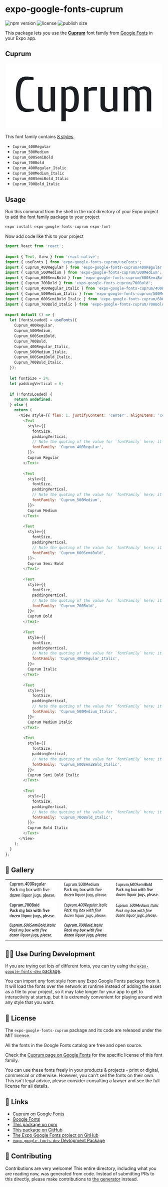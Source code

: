 # expo-google-fonts-cuprum

![npm version](https://flat.badgen.net/npm/v/expo-google-fonts-cuprum)
![license](https://flat.badgen.net/github/license/expo/google-fonts)
![publish size](https://flat.badgen.net/packagephobia/install/expo-google-fonts-cuprum)

This package lets you use the [**Cuprum**](https://fonts.google.com/specimen/Cuprum) font family from [Google Fonts](https://fonts.google.com/) in your Expo app.

## Cuprum

![Cuprum](./font-family.png)

This font family contains [8 styles](#-gallery).

- `Cuprum_400Regular`
- `Cuprum_500Medium`
- `Cuprum_600SemiBold`
- `Cuprum_700Bold`
- `Cuprum_400Regular_Italic`
- `Cuprum_500Medium_Italic`
- `Cuprum_600SemiBold_Italic`
- `Cuprum_700Bold_Italic`

## Usage

Run this command from the shell in the root directory of your Expo project to add the font family package to your project
```sh
expo install expo-google-fonts-cuprum expo-font
```

Now add code like this to your project
```js
import React from 'react';

import { Text, View } from 'react-native';
import { useFonts } from 'expo-google-fonts-cuprum/useFonts';
import { Cuprum_400Regular } from 'expo-google-fonts-cuprum/400Regular';
import { Cuprum_500Medium } from 'expo-google-fonts-cuprum/500Medium';
import { Cuprum_600SemiBold } from 'expo-google-fonts-cuprum/600SemiBold';
import { Cuprum_700Bold } from 'expo-google-fonts-cuprum/700Bold';
import { Cuprum_400Regular_Italic } from 'expo-google-fonts-cuprum/400Regular_Italic';
import { Cuprum_500Medium_Italic } from 'expo-google-fonts-cuprum/500Medium_Italic';
import { Cuprum_600SemiBold_Italic } from 'expo-google-fonts-cuprum/600SemiBold_Italic';
import { Cuprum_700Bold_Italic } from 'expo-google-fonts-cuprum/700Bold_Italic';

export default () => {
  let [fontsLoaded] = useFonts({
    Cuprum_400Regular,
    Cuprum_500Medium,
    Cuprum_600SemiBold,
    Cuprum_700Bold,
    Cuprum_400Regular_Italic,
    Cuprum_500Medium_Italic,
    Cuprum_600SemiBold_Italic,
    Cuprum_700Bold_Italic,
  });

  let fontSize = 24;
  let paddingVertical = 6;

  if (!fontsLoaded) {
    return undefined;
  } else {
    return (
      <View style={{ flex: 1, justifyContent: 'center', alignItems: 'center' }}>
        <Text
          style={{
            fontSize,
            paddingVertical,
            // Note the quoting of the value for `fontFamily` here; it expects a string!
            fontFamily: 'Cuprum_400Regular',
          }}>
          Cuprum Regular
        </Text>

        <Text
          style={{
            fontSize,
            paddingVertical,
            // Note the quoting of the value for `fontFamily` here; it expects a string!
            fontFamily: 'Cuprum_500Medium',
          }}>
          Cuprum Medium
        </Text>

        <Text
          style={{
            fontSize,
            paddingVertical,
            // Note the quoting of the value for `fontFamily` here; it expects a string!
            fontFamily: 'Cuprum_600SemiBold',
          }}>
          Cuprum Semi Bold
        </Text>

        <Text
          style={{
            fontSize,
            paddingVertical,
            // Note the quoting of the value for `fontFamily` here; it expects a string!
            fontFamily: 'Cuprum_700Bold',
          }}>
          Cuprum Bold
        </Text>

        <Text
          style={{
            fontSize,
            paddingVertical,
            // Note the quoting of the value for `fontFamily` here; it expects a string!
            fontFamily: 'Cuprum_400Regular_Italic',
          }}>
          Cuprum Italic
        </Text>

        <Text
          style={{
            fontSize,
            paddingVertical,
            // Note the quoting of the value for `fontFamily` here; it expects a string!
            fontFamily: 'Cuprum_500Medium_Italic',
          }}>
          Cuprum Medium Italic
        </Text>

        <Text
          style={{
            fontSize,
            paddingVertical,
            // Note the quoting of the value for `fontFamily` here; it expects a string!
            fontFamily: 'Cuprum_600SemiBold_Italic',
          }}>
          Cuprum Semi Bold Italic
        </Text>

        <Text
          style={{
            fontSize,
            paddingVertical,
            // Note the quoting of the value for `fontFamily` here; it expects a string!
            fontFamily: 'Cuprum_700Bold_Italic',
          }}>
          Cuprum Bold Italic
        </Text>
      </View>
    );
  }
};

```

## 🔡 Gallery


||||
|-|-|-|
|![Cuprum_400Regular](.//400Regular/Cuprum_400Regular.ttf.png)|![Cuprum_500Medium](.//500Medium/Cuprum_500Medium.ttf.png)|![Cuprum_600SemiBold](.//600SemiBold/Cuprum_600SemiBold.ttf.png)||
|![Cuprum_700Bold](.//700Bold/Cuprum_700Bold.ttf.png)|![Cuprum_400Regular_Italic](.//400Regular_Italic/Cuprum_400Regular_Italic.ttf.png)|![Cuprum_500Medium_Italic](.//500Medium_Italic/Cuprum_500Medium_Italic.ttf.png)||
|![Cuprum_600SemiBold_Italic](.//600SemiBold_Italic/Cuprum_600SemiBold_Italic.ttf.png)|![Cuprum_700Bold_Italic](.//700Bold_Italic/Cuprum_700Bold_Italic.ttf.png)|||


## 👩‍💻 Use During Development

If you are trying out lots of different fonts, you can try using the [`expo-google-fonts-dev` package](https://github.com/freeboub/google-fonts/tree/master/font-packages/dev#readme).

You can import *any* font style from any Expo Google Fonts package from it. It will load the fonts
over the network at runtime instead of adding the asset as a file to your project, so it may take longer
for your app to get to interactivity at startup, but it is extremely convenient
for playing around with any style that you want.

## 📖 License

The `expo-google-fonts-cuprum` package and its code are released under the MIT license.

All the fonts in the Google Fonts catalog are free and open source.

Check the [Cuprum page on Google Fonts](https://fonts.google.com/specimen/Cuprum) for the specific license of this font family.

You can use these fonts freely in your products & projects - print or digital, commercial or otherwise. However, you can't sell the fonts on their own. This isn't legal advice, please consider consulting a lawyer and see the full license for all details.

## 🔗 Links

- [Cuprum on Google Fonts](https://fonts.google.com/specimen/Cuprum)
- [Google Fonts](https://fonts.google.com/)
- [This package on npm](https://www.npmjs.com/package/expo-google-fonts-cuprum)
- [This package on GitHub](https://github.com/freeboub/google-fonts/tree/master/font-packages/cuprum)
- [The Expo Google Fonts project on GitHub](https://github.com/freeboub/google-fonts)
- [`expo-google-fonts-dev` Devlopment Package](https://github.com/freeboub/google-fonts/tree/master/font-packages/dev)

## 🤝 Contributing

Contributions are very welcome! This entire directory, including what you are reading now, was generated from code. Instead of submitting PRs to this directly, please make contributions to [the generator](https://github.com/freeboub/google-fonts/tree/master/packages/generator) instead.
